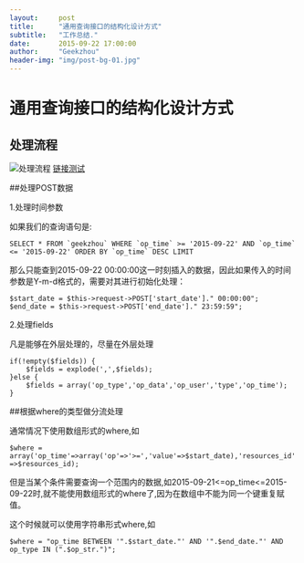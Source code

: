 ```yaml
---
layout:     post
title:      "通用查询接口的结构化设计方式"
subtitle:   "工作总结."
date:       2015-09-22 17:00:00
author:     "Geekzhou"
header-img: "img/post-bg-01.jpg"
---
```


# 通用查询接口的结构化设计方式


## 处理流程
![处理流程](http://www.geekzhou.com/img/201509221751.png)
[链接测试](http://www.baidu.com)

##处理POST数据

1.处理时间参数

如果我们的查询语句是:

    SELECT * FROM `geekzhou` WHERE `op_time` >= '2015-09-22' AND `op_time` <= '2015-09-22' ORDER BY `op_time` DESC LIMIT

那么只能查到2015-09-22 00:00:00这一时刻插入的数据，因此如果传入的时间参数是Y-m-d格式的，需要对其进行初始化处理：

    $start_date = $this->request->POST['start_date']." 00:00:00";
    $end_date = $this->request->POST['end_date']." 23:59:59";

2.处理fields

凡是能够在外层处理的，尽量在外层处理

    if(!empty($fields)) {
        $fields = explode(',',$fields);
    }else {
        $fields = array('op_type','op_data','op_user','type','op_time');
    }

##根据where的类型做分流处理

通常情况下使用数组形式的where,如

`$where = array('op_time'=>array('op'=>'>=','value'=>$start_date),'resources_id'=>$resources_id);`

但是当某个条件需要查询一个范围内的数据,如2015-09-21<=op_time<=2015-09-22时,就不能使用数组形式的where了,因为在数组中不能为同一个键重复赋值。

这个时候就可以使用字符串形式where,如

`$where = "op_time BETWEEN '".$start_date."' AND '".$end_date."' AND op_type IN (".$op_str.")";`


